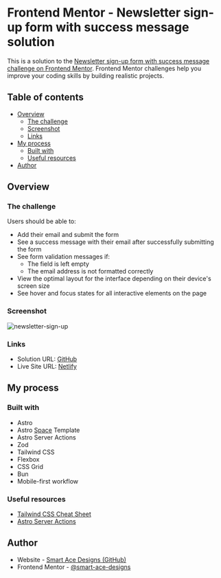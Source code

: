 # Frontend Mentor - Newsletter sign-up form with success message solution

This is a solution to the [Newsletter sign-up form with success message challenge on Frontend Mentor](https://www.frontendmentor.io/challenges/newsletter-signup-form-with-success-message-3FC1AZbNrv). Frontend Mentor challenges help you improve your coding skills by building realistic projects.

## Table of contents

- [Overview](#overview)
  - [The challenge](#the-challenge)
  - [Screenshot](#screenshot)
  - [Links](#links)
- [My process](#my-process)
  - [Built with](#built-with)
  - [Useful resources](#useful-resources)
- [Author](#author)

## Overview

### The challenge

Users should be able to:

- Add their email and submit the form
- See a success message with their email after successfully submitting the form
- See form validation messages if:
  - The field is left empty
  - The email address is not formatted correctly
- View the optimal layout for the interface depending on their device's screen size
- See hover and focus states for all interactive elements on the page

### Screenshot
![newsletter-sign-up](https://github.com/user-attachments/assets/aa578f5d-0ec2-4700-8c6c-c198748621f3)

### Links

- Solution URL: [GitHub](https://github.com/Smart-Ace-Designs/Astro-Newsletter-Sign-Up)
- Live Site URL: [Netlify](https://your-live-site-url.com)

## My process

### Built with

- Astro
- Astro [Space](https://github.com/Smart-Ace-Designs/Astro-Space) Template
- Astro Server Actions
- Zod
- Tailwind CSS
- Flexbox
- CSS Grid
- Bun
- Mobile-first workflow

### Useful resources

- [Tailwind CSS Cheat Sheet](https://tailwindcomponents.com/cheatsheet/)
- [Astro Server Actions](https://github.com/withastro/roadmap/blob/actions/proposals/0046-actions.md)

## Author

- Website - [Smart Ace Designs (GitHub)](https://github.com/Smart-Ace-Designs)
- Frontend Mentor - [@smart-ace-designs](https://www.frontendmentor.io/profile/Smart-Ace-Designs)

